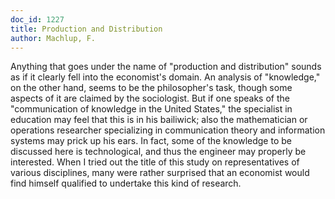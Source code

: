 ```yaml
---
doc_id: 1227
title: Production and Distribution
author: Machlup, F.
---
```


Anything that goes under the name of "production and distribution"
sounds as if it clearly fell into the economist's domain.  An analysis of
"knowledge," on the other hand, seems to be the philosopher's task,
though some aspects of it are claimed by the sociologist.  But if one
speaks of the "communication of knowledge in the United States," the
specialist in education may feel that this is in his bailiwick; also the
mathematician or operations researcher specializing in communication
theory and information systems may prick up his ears.  In fact, some of
the knowledge to be discussed here is technological, and thus the
engineer may properly be interested.  When I tried out the title of this
study on representatives of various disciplines, many were rather surprised
that an economist would find himself qualified to undertake this kind of
research.